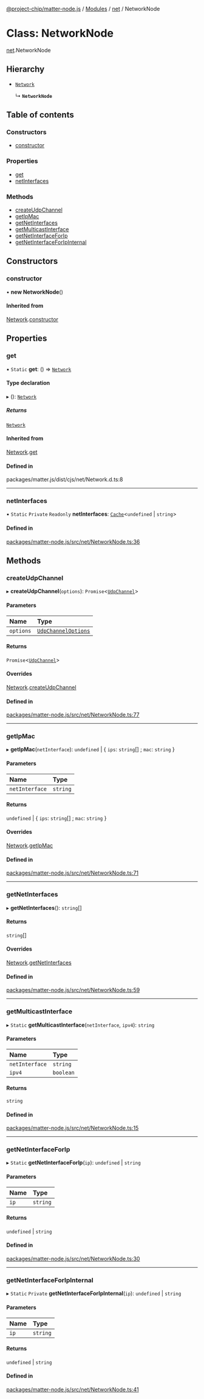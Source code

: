 [@project-chip/matter-node.js](../README.md) / [Modules](../modules.md) / [net](../modules/net.md) / NetworkNode

# Class: NetworkNode

[net](../modules/net.md).NetworkNode

## Hierarchy

- [`Network`](net.Network.md)

  ↳ **`NetworkNode`**

## Table of contents

### Constructors

- [constructor](net.NetworkNode.md#constructor)

### Properties

- [get](net.NetworkNode.md#get)
- [netInterfaces](net.NetworkNode.md#netinterfaces)

### Methods

- [createUdpChannel](net.NetworkNode.md#createudpchannel)
- [getIpMac](net.NetworkNode.md#getipmac)
- [getNetInterfaces](net.NetworkNode.md#getnetinterfaces)
- [getMulticastInterface](net.NetworkNode.md#getmulticastinterface)
- [getNetInterfaceForIp](net.NetworkNode.md#getnetinterfaceforip)
- [getNetInterfaceForIpInternal](net.NetworkNode.md#getnetinterfaceforipinternal)

## Constructors

### constructor

• **new NetworkNode**()

#### Inherited from

[Network](net.Network.md).[constructor](net.Network.md#constructor)

## Properties

### get

▪ `Static` **get**: () => [`Network`](net.Network.md)

#### Type declaration

▸ (): [`Network`](net.Network.md)

##### Returns

[`Network`](net.Network.md)

#### Inherited from

[Network](net.Network.md).[get](net.Network.md#get)

#### Defined in

packages/matter.js/dist/cjs/net/Network.d.ts:8

___

### netInterfaces

▪ `Static` `Private` `Readonly` **netInterfaces**: [`Cache`](util.Cache.md)<`undefined` \| `string`\>

#### Defined in

[packages/matter-node.js/src/net/NetworkNode.ts:36](https://github.com/project-chip/matter.js/blob/5bdbf8d/packages/matter-node.js/src/net/NetworkNode.ts#L36)

## Methods

### createUdpChannel

▸ **createUdpChannel**(`options`): `Promise`<[`UdpChannel`](../interfaces/net.UdpChannel.md)\>

#### Parameters

| Name | Type |
| :------ | :------ |
| `options` | [`UdpChannelOptions`](../interfaces/net.UdpChannelOptions.md) |

#### Returns

`Promise`<[`UdpChannel`](../interfaces/net.UdpChannel.md)\>

#### Overrides

[Network](net.Network.md).[createUdpChannel](net.Network.md#createudpchannel)

#### Defined in

[packages/matter-node.js/src/net/NetworkNode.ts:77](https://github.com/project-chip/matter.js/blob/5bdbf8d/packages/matter-node.js/src/net/NetworkNode.ts#L77)

___

### getIpMac

▸ **getIpMac**(`netInterface`): `undefined` \| { `ips`: `string`[] ; `mac`: `string`  }

#### Parameters

| Name | Type |
| :------ | :------ |
| `netInterface` | `string` |

#### Returns

`undefined` \| { `ips`: `string`[] ; `mac`: `string`  }

#### Overrides

[Network](net.Network.md).[getIpMac](net.Network.md#getipmac)

#### Defined in

[packages/matter-node.js/src/net/NetworkNode.ts:71](https://github.com/project-chip/matter.js/blob/5bdbf8d/packages/matter-node.js/src/net/NetworkNode.ts#L71)

___

### getNetInterfaces

▸ **getNetInterfaces**(): `string`[]

#### Returns

`string`[]

#### Overrides

[Network](net.Network.md).[getNetInterfaces](net.Network.md#getnetinterfaces)

#### Defined in

[packages/matter-node.js/src/net/NetworkNode.ts:59](https://github.com/project-chip/matter.js/blob/5bdbf8d/packages/matter-node.js/src/net/NetworkNode.ts#L59)

___

### getMulticastInterface

▸ `Static` **getMulticastInterface**(`netInterface`, `ipv4`): `string`

#### Parameters

| Name | Type |
| :------ | :------ |
| `netInterface` | `string` |
| `ipv4` | `boolean` |

#### Returns

`string`

#### Defined in

[packages/matter-node.js/src/net/NetworkNode.ts:15](https://github.com/project-chip/matter.js/blob/5bdbf8d/packages/matter-node.js/src/net/NetworkNode.ts#L15)

___

### getNetInterfaceForIp

▸ `Static` **getNetInterfaceForIp**(`ip`): `undefined` \| `string`

#### Parameters

| Name | Type |
| :------ | :------ |
| `ip` | `string` |

#### Returns

`undefined` \| `string`

#### Defined in

[packages/matter-node.js/src/net/NetworkNode.ts:30](https://github.com/project-chip/matter.js/blob/5bdbf8d/packages/matter-node.js/src/net/NetworkNode.ts#L30)

___

### getNetInterfaceForIpInternal

▸ `Static` `Private` **getNetInterfaceForIpInternal**(`ip`): `undefined` \| `string`

#### Parameters

| Name | Type |
| :------ | :------ |
| `ip` | `string` |

#### Returns

`undefined` \| `string`

#### Defined in

[packages/matter-node.js/src/net/NetworkNode.ts:41](https://github.com/project-chip/matter.js/blob/5bdbf8d/packages/matter-node.js/src/net/NetworkNode.ts#L41)
